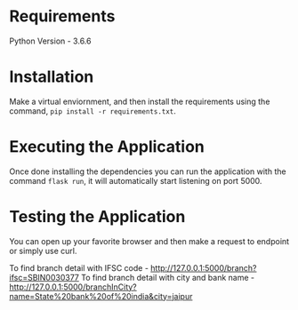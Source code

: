 # Requirements

Python Version - 3.6.6

# Installation

Make a virtual enviornment, and then install the requirements using the command, `pip install -r requirements.txt`.

# Executing the Application

Once done installing the dependencies you can run the application with the command `flask run`, it will automatically start listening on port 5000.

# Testing the Application

You can open up your favorite browser and then make a request to endpoint or simply use curl.

To find branch detail with IFSC code - http://127.0.0.1:5000/branch?ifsc=SBIN0030377
To find branch detail with city and bank name - http://127.0.0.1:5000/branchInCity?name=State%20bank%20of%20india&city=jaipur